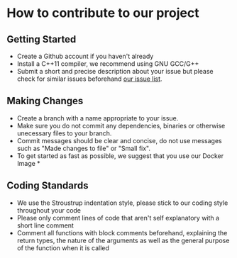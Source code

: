 How to contribute to our project
================================

## Getting Started
- Create a Github account if you haven't already
- Install a C++11 compiler, we recommend using GNU GCC/G++
- Submit a short and precise description about your issue but please check for similar issues beforehand [our issue list](https://github.com/DIT168Group9/DIT168Group9).

## Making Changes
* Create a branch with a name appropriate to your issue.
* Make sure you do not commit any dependencies, binaries or otherwise unecessary files to your branch.
* Commit messages should be clear and concise, do not use messages such as "Made changes to file" or "Small fix".
* To get started as fast as possible, we suggest that you use our Docker Image
  * 

## Coding Standards
* We use the Stroustrup indentation style, please stick to our coding style throughout your code
* Please only comment lines of code that aren't self explanatory with a short line comment
* Comment all functions with block comments beforehand, explaining the return types, the nature of the arguments as well as the general purpose of the function when it is called
